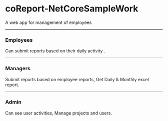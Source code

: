 # coReport-NetCoreSampleWork
A web app for management of employees  

------------------------------------------------  
### Employees   
Can submit reports based on their daily activity . 

------------------------------------------------
### Managers   
Submit reports based on employee reports, Get Daily & Monthly excel report. 

------------------------------------------------
### Admin   
Can see user activities, Manage projects and users.  
